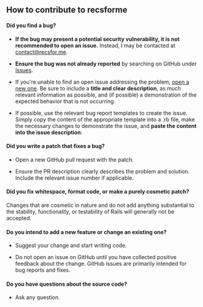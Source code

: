 ## How to contribute to recsforme

#### **Did you find a bug?**

* **If the bug may present a potential security vulnerability, it is not recommended to open an issue.** Instead, I may be contacted at [contact@recsfor.me](mailto:contact@recsfor.me).

* **Ensure the bug was not already reported** by searching on GitHub under [Issues](https://github.com/bobsmith947/recsforme/issues).

* If you're unable to find an open issue addressing the problem, [open a new one](https://github.com/bobsmith947/recsforme/issues/new). Be sure to include a **title and clear description**, as much relevant information as possible, and (if possible) a demonstration of the expected behavior that is not occurring.

* If possible, use the relevant bug report templates to create the issue. Simply copy the content of the appropriate template into a .rb file, make the necessary changes to demonstrate the issue, and **paste the content into the issue description**:

#### **Did you write a patch that fixes a bug?**

* Open a new GitHub pull request with the patch.

* Ensure the PR description clearly describes the problem and solution. Include the relevant issue number if applicable.

#### **Did you fix whitespace, format code, or make a purely cosmetic patch?**

Changes that are cosmetic in nature and do not add anything substantial to the stability, functionality, or testability of Rails will generally not be accepted.

#### **Do you intend to add a new feature or change an existing one?**

* Suggest your change and start writing code.

* Do not open an issue on GitHub until you have collected positive feedback about the change. GitHub issues are primarily intended for bug reports and fixes.

#### **Do you have questions about the source code?**

* Ask any question.
